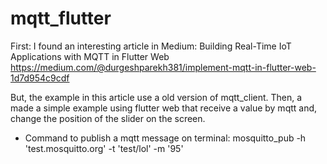 # mqtt_flutter

First: I found an interesting article in Medium: Building Real-Time IoT Applications with MQTT in Flutter Web
https://medium.com/@durgeshparekh381/implement-mqtt-in-flutter-web-1d7d954c9cdf

But, the example in this article use a old version of mqtt_client. Then, a made a simple example using flutter web that 
receive a value by mqtt and, change the position of the slider on the screen. 

* Command to publish a mqtt message on terminal: mosquitto_pub -h 'test.mosquitto.org' -t 'test/lol' -m '95'
